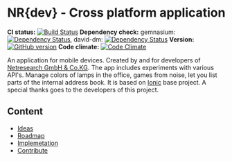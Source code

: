 NR{dev} - Cross platform application
====================================

**CI status:** [![Build Status](https://travis-ci.org/vergissberlin/nr-dev.svg?branch=develop)](https://travis-ci.org/vergissberlin/nr-dev)
**Dependency check:** gemnasium: [![Dependency Status](https://gemnasium.com/vergissberlin/nr-dev.svg)](https://gemnasium.com/vergissberlin/nr-dev), david-dm: [![Dependency Status](https://david-dm.org/vergissberlin/nr-dev.svg)](https://david-dm.org/vergissberlin/nr-dev)
**Version:** [![GitHub version](https://badge.fury.io/gh/vergissberlin%2Fnr-dev.svg)](http://badge.fury.io/gh/vergissberlin%2Fnr-dev)
**Code climate:** [![Code Climate](https://codeclimate.com/github/vergissberlin/nr-dev.png)](https://codeclimate.com/github/vergissberlin/nr-dev)

An application for mobile devices. Created by and for developers of [Netresearch GmbH & Co.KG](http://netresearch.de).
The app includes experiments with various API's. Manage colors of lamps in the office, games from noise, let you list parts of the internal address book.
It is based on [Ionic](ionicframework.com) base project. A special thanks goes to the developers of this project.


## Content
- [Ideas](docs/ideas.md)
- [Roadmap](docs/roadmap.md)
- [Implemetation](docs/implementation.md)
- [Contribute](docs/contribute.md)
